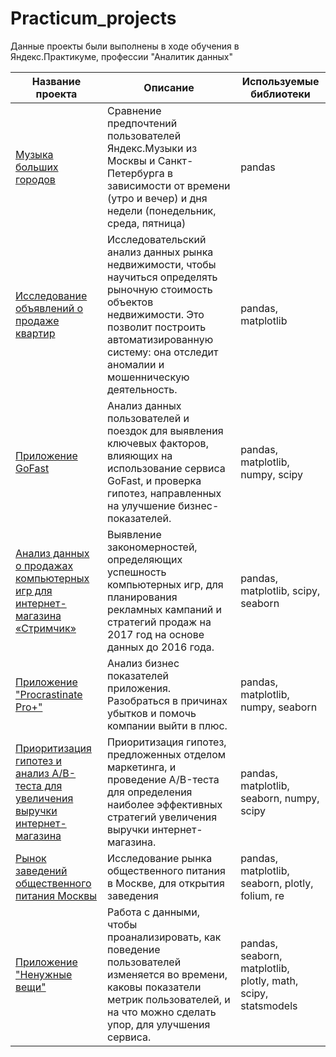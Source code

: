 # Practicum_projects
Данные проекты были выполнены в ходе обучения в Яндекс.Практикуме, профессии "Аналитик данных"

| Название проекта         | Описание                                                                                   | Используемые библиотеки |
|--------------------------|-------------------------------------------------------------------------------------------|-------------------------|
| [Музыка больших городов](https://github.com/DemuriaGT/Practicum_projects/blob/main/music_of_big_cities/music_of_big_cities.ipynb)   | Сравнение предпочтений пользователей Яндекс.Музыки из Москвы и Санкт-Петербурга в зависимости от времени (утро и вечер) и дня недели (понедельник, среда, пятница) | pandas |
| [Исследование объявлений о продаже квартир](https://github.com/DemuriaGT/Practicum_projects/blob/main/real_estate_market_research/real_estate_market_research.ipynb)   | Исследовательский анализ данных рынка недвижимости, чтобы научиться определять рыночную стоимость объектов недвижимости. Это позволит построить автоматизированную систему: она отследит аномалии и мошенническую деятельность. | pandas, matplotlib |
|[Приложение GoFast](https://github.com/DemuriaGT/Practicum_projects/blob/main/GoFast_app/GoFast_app.ipynb)| Анализ данных пользователей и поездок для выявления ключевых факторов, влияющих на использование сервиса GoFast, и проверка гипотез, направленных на улучшение бизнес-показателей. | pandas, matplotlib, numpy, scipy |
| [Анализ данных о продажах компьютерных игр для интернет-магазина «Стримчик»](https://github.com/DemuriaGT/Practicum_projects/blob/main/videogames_shop_strimchik/videogames_shop_strimchik.ipynb) | Выявление закономерностей, определяющих успешность компьютерных игр, для планирования рекламных кампаний и стратегий продаж на 2017 год на основе данных до 2016 года. | pandas, matplotlib, scipy, seaborn |
| [Приложение "Procrastinate Pro+"](https://github.com/DemuriaGT/Practicum_projects/blob/main/procrastinate_pro/procrastinate_pro.ipynb) | Анализ бизнес показателей приложения. Разобраться в причинах убытков и помочь компании выйти в плюс. | pandas, matplotlib, numpy, seaborn |
| [Приоритизация гипотез и анализ A/B-теста для увеличения выручки интернет-магазина](https://github.com/DemuriaGT/Practicum_projects/blob/main/prioritizing_hypotheses_and_AB_test_analysis/prioritizing_hypotheses_and_AB_test_analysis.ipynb) | Приоритизация гипотез, предложенных отделом маркетинга, и проведение A/B-теста для определения наиболее эффективных стратегий увеличения выручки интернет-магазина. | pandas, matplotlib, seaborn, numpy, scipy |
| [Рынок заведений общественного питания Москвы](https://github.com/DemuriaGT/Practicum_projects/blob/main/new_catering_establishment/new_catering_establishment.ipynb) | Исследование рынка общественного питания в Москве, для открытия заведения | pandas, matplotlib, seaborn, plotly, folium, re |
| [Приложение "Ненужные вещи"](https://github.com/DemuriaGT/Practicum_projects/blob/main/unnecessary_things/unnecessary_things.ipynb)   | Работа с данными, чтобы проанализировать, как поведение пользователей изменяется во времени, каковы показатели метрик пользователей, и на что можно сделать упор, для улучшения сервиса. | pandas, seaborn, matplotlib, plotly, math, scipy, statsmodels |
